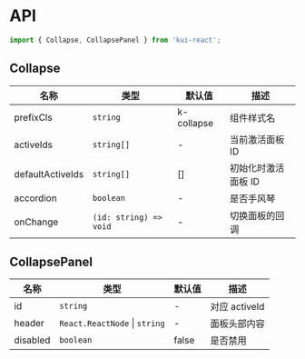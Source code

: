 # API

```jsx
import { Collapse, CollapsePanel } from 'kui-react';
```

## Collapse

| 名称             | 类型                   | 默认值     | 描述                |
| ---------------- | ---------------------- | ---------- | ------------------- |
| prefixCls        | `string`               | k-collapse | 组件样式名          |
| activeIds        | `string[] `            | -          | 当前激活面板 ID     |
| defaultActiveIds | `string[] `            | []         | 初始化时激活面板 ID |
| accordion        | `boolean`              | -          | 是否手风琴          |
| onChange         | `(id: string) => void` | -          | 切换面板的回调      |

## CollapsePanel

| 名称     | 类型                          | 默认值 | 描述          |
| -------- | ----------------------------- | ------ | ------------- |
| id       | `string`                      | -      | 对应 activeId |
| header   | `React.ReactNode` \| `string` | -      | 面板头部内容  |
| disabled | `boolean`                     | false  | 是否禁用      |
